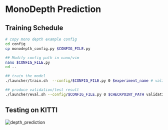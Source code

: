 # MonoDepth Prediction

## Training Schedule

```bash
# copy mono depth example config
cd config
cp monodepth_config.py $CONFIG_FILE.py

## Modify config path in nano/vim
nano $CONFIG_FILE.py
cd ..

## train the model
./launcher/train.sh  --config/$CONFIG_FILE.py 0 $experiment_name # validation goes along

## produce validation/test result
./launcher/eval.sh --config/$CONFIG_FILE.py 0 $CHECKPOINT_PATH validation/test
```

## Testing on KITTI
![depth_prediction](monoDepth.gif)
